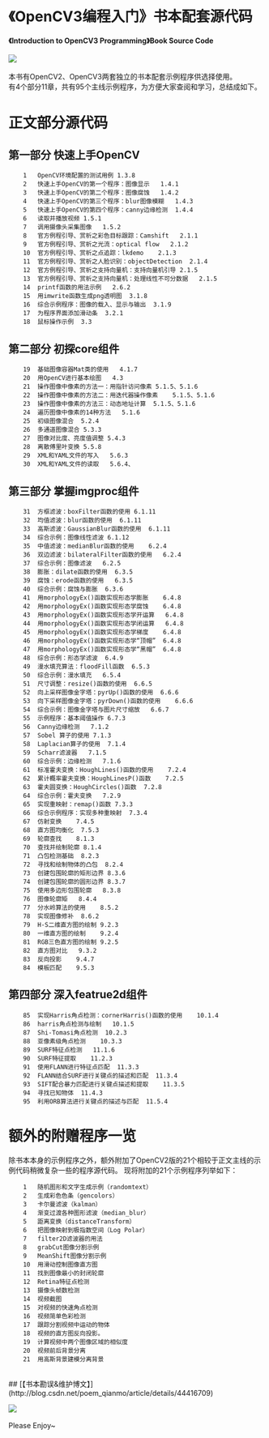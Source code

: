 《OpenCV3编程入门》书本配套源代码
==============================
#### 《Introduction to OpenCV3 Programming》Book Source Code<br>

![](http://img.blog.csdn.net/20150325155409850)  
<br>本书有OpenCV2、OpenCV3两套独立的书本配套示例程序供选择使用。
<br>  有4个部分11章，共有95个主线示例程序，为方便大家查阅和学习，总结成如下。
# 正文部分源代码
## 第一部分 快速上手OpenCV
		1	OpenCV环境配置的测试用例	1.3.8
		2	快速上手OpenCV的第一个程序：图像显示	1.4.1
		3	快速上手OpenCV的第二个程序：图像腐蚀	1.4.2
		4	快速上手OpenCV的第三个程序：blur图像模糊	1.4.3
		5	快速上手OpenCV的第四个程序：canny边缘检测	1.4.4
		6	读取并播放视频	1.5.1
		7	调用摄像头采集图像	1.5.2
		8	官方例程引导、赏析之彩色目标跟踪：Camshift	2.1.1
		9	官方例程引导、赏析之光流：optical flow	2.1.2
		10	官方例程引导、赏析之点追踪：lkdemo	2.1.3
		11	官方例程引导、赏析之人脸识别：objectDetection	2.1.4
		12	官方例程引导、赏析之支持向量机：支持向量机引导	2.1.5
		13	官方例程引导、赏析之支持向量机：处理线性不可分数据	2.1.5
		14	printf函数的用法示例	2.6.2
		15	用imwrite函数生成png透明图	3.1.8
		16	综合示例程序：图像的载入、显示与输出	3.1.9
		17	为程序界面添加滑动条	3.2.1
		18	鼠标操作示例	3.3
## 第二部分 初探core组件	
		19	基础图像容器Mat类的使用	4.1.7
		20	用OpenCV进行基本绘图	4.3
		21	操作图像中像素的方法一：用指针访问像素	5.1.5、5.1.6
		22	操作图像中像素的方法二：用迭代器操作像素	5.1.5、5.1.6
		23	操作图像中像素的方法三：动态地址计算	5.1.5、5.1.6
		24	遍历图像中像素的14种方法	5.1.6
		25	初级图像混合	5.2.4
		26	多通道图像混合	5.3.3
		27	图像对比度、亮度值调整	5.4.3
		28	离散傅里叶变换	5.5.8
		29	XML和YAML文件的写入	5.6.3
		30	XML和YAML文件的读取	5.6.4、
## 第三部分 掌握imgproc组件	
		31	方框滤波：boxFilter函数的使用	6.1.11
		32	均值滤波：blur函数的使用	6.1.11
		33	高斯滤波：GaussianBlur函数的使用	6.1.11
		34	综合示例：图像线性滤波	6.1.12
		35	中值滤波：medianBlur函数的使用	6.2.4
		36	双边滤波：bilateralFilter函数的使用	6.2.4
		37	综合示例：图像滤波	6.2.5
		38	膨胀：dilate函数的使用	6.3.5
		39	腐蚀：erode函数的使用	6.3.5
		40	综合示例：腐蚀与膨胀	6.3.6
		41	用morphologyEx()函数实现形态学膨胀	6.4.8
		42	用morphologyEx()函数实现形态学腐蚀	6.4.8
		43	用morphologyEx()函数实现形态学开运算	6.4.8
		44	用morphologyEx()函数实现形态学闭运算	6.4.8
		45	用morphologyEx()函数实现形态学梯度	6.4.8
		46	用morphologyEx()函数实现形态学“顶帽”	6.4.8
		47	用morphologyEx()函数实现形态学“黑帽”	6.4.8
		48	综合示例：形态学滤波	6.4.9
		49	漫水填充算法：floodFill函数	6.5.3
		50	综合示例：漫水填充	6.5.4
		51	尺寸调整：resize()函数的使用	6.6.5
		52	向上采样图像金字塔：pyrUp()函数的使用	6.6.6
		53	向下采样图像金字塔：pyrDown()函数的使用	6.6.6
		54	综合示例：图像金字塔与图片尺寸缩放	6.6.7
		55	示例程序：基本阈值操作	6.7.3
		56	Canny边缘检测	7.1.2
		57	Sobel 算子的使用	7.1.3
		58	Laplacian算子的使用	7.1.4
		59	Scharr滤波器	7.1.5
		60	综合示例：边缘检测	7.1.6
		61	标准霍夫变换：HoughLines()函数的使用	7.2.4
		62	累计概率霍夫变换：HoughLinesP()函数	7.2.5
		63	霍夫圆变换：HoughCircles()函数	7.2.8
		64	综合示例：霍夫变换	7.2.9
		65	实现重映射：remap()函数	7.3.3
		66	综合示例程序：实现多种重映射	7.3.4
		67	仿射变换	7.4.5
		68	直方图均衡化	7.5.3
		69	轮廓查找	8.1.3
		70	查找并绘制轮廓	8.1.4
		71	凸包检测基础	8.2.3
		72	寻找和绘制物体的凸包	8.2.4
		73	创建包围轮廓的矩形边界	8.3.6
		74	创建包围轮廓的圆形边界	8.3.7
		75	使用多边形包围轮廓	8.3.8
		76	图像轮廓矩	8.4.4
		77	分水岭算法的使用	8.5.2
		78	实现图像修补	8.6.2
		79	H-S二维直方图的绘制	9.2.3
		80	一维直方图的绘制	9.2.4
		81	RGB三色直方图的绘制	9.2.5
		82	直方图对比	9.3.2
		83	反向投影	9.4.7
		84	模板匹配	9.5.3
		
## 第四部分 深入featrue2d组件	
		85	实现Harris角点检测：cornerHarris()函数的使用	10.1.4
		86	harris角点检测与绘制	10.1.5
		87	Shi-Tomasi角点检测	10.2.3
		88	亚像素级角点检测	10.3.3
		89	SURF特征点检测	11.1.6
		90	SURF特征提取	11.2.3
		91	使用FLANN进行特征点匹配	11.3.3
		92	FLANN结合SURF进行关键点的描述和匹配	11.3.4
		93	SIFT配合暴力匹配进行关键点描述和提取	11.3.5
		94	寻找已知物体	11.4.3
		95	利用ORB算法进行关键点的描述与匹配	11.5.4



# 额外的附赠程序一览

除书本本身的示例程序之外，额外附加了OpenCV2版的21个相较于正文主线的示例代码稍微复杂一些的程序源代码。
现将附加的21个示例程序列举如下：

		1	随机图形和文字生成示例（randomtext）
		2	生成彩色色条（gencolors）	
		3	卡尔曼滤波（kalman）	
		4	渐变过渡各种图形滤波（median_blur）
		5	距离变换（distanceTransform）
		6	把图像映射到极指数空间（Log Polar）
		7	filter2D滤波器的用法	
		8	grabCut图像分割示例	
		9	MeanShift图像分割示例
		10	用滑动控制图像直方图
		11	找到图像最小的封闭轮廓
		12	Retina特征点检测
		13	摄像头帧数检测
		14	视频截图
		15	对视频的快速角点检测
		16	视频简单色彩检测
		17	跟踪分割视频中运动的物体
		18	视频的直方图反向投影。
		19	计算视频中两个图像区域的相似度
		20	视频前后背景分离
		21	用高斯背景建模分离背景


<br>
## [【书本勘误&维护博文】](http://blog.csdn.net/poem_qianmo/article/details/44416709)

![](http://img.blog.csdn.net/20150325202951885)  
<br>Please Enjoy~

